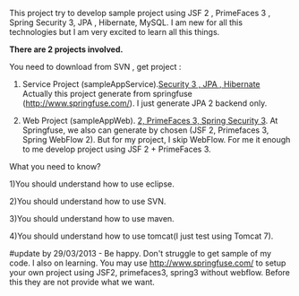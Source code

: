 This project try to develop sample project using JSF 2 , PrimeFaces 3 , Spring Security 3, JPA , Hibernate, MySQL. I am new for all this technologies but I am very excited to learn all this things.




<b>There are 2 projects involved.</b>

You need to download from SVN , get project :

1) Service Project (sampleAppService).[Security 3 , JPA , Hibernate](Spring.md) Actually this project generate from springfuse (http://www.springfuse.com/). I just generate JPA 2 backend only.

2) Web Project (sampleAppWeb). [2, PrimeFaces 3, Spring Security 3](JSF.md). At Springfuse, we also can generate by chosen (JSF 2, Primefaces 3, Spring WebFlow 2). But for my project, I skip WebFlow. For me it enough to me develop project using JSF 2 + PrimeFaces 3.

What you need to know?

1)You should understand how to use eclipse.

2)You should understand how to use SVN.

3)You should understand how to use maven.

4)You should understand how to use tomcat(I just test using Tomcat 7).


#update by 29/03/2013 -
Be happy. Don't struggle to get sample of my code. I also on learning.
You may use http://www.springfuse.com/ to setup your own project using JSF2, primefaces3, spring3 without webflow. Before this they are not provide what we want.



